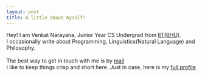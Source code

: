 ```yaml
---
layout: post
title: A little about myself!
---
```


Hey! I am Venkat Narayana, Junior Year CS Undergrad from [IIT(BHU)](https://iitbhu.ac.in).  
I occasionally write about Programming, Linguistics(Natural Language) and Philosophy.
<br><br>
The best way to get in touch with me is by [mail](mailto:narayana.svenkat.cse17@iitbhu.ac.in)  
I like to keep things crisp and short here. Just in case, here is my [full profile](https://www.linkedin.com/in/narayanasvenkat)




